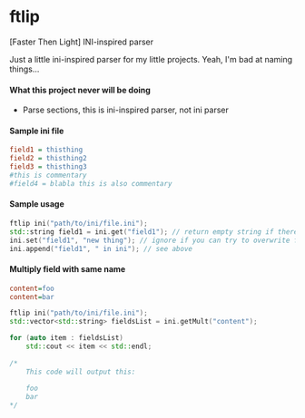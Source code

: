 # ftlip
[Faster Then Light] INI-inspired parser

Just a little ini-inspired parser for my little projects. Yeah, I'm bad at naming things...

#### What this project never will be doing

- Parse sections, this is ini-inspired parser, not ini parser

#### Sample ini file

``` ini
field1 = thisthing
field2 = thisthing2
field3 = thisthing3
#this is commentary
#field4 = blabla this is also commentary
```

#### Sample usage

``` cpp
ftlip ini("path/to/ini/file.ini");
std::string field1 = ini.get("field1"); // return empty string if there is no such field
ini.set("field1", "new thing"); // ignore if you can try to overwrite filed with same value, also add new filed with value, if there no such field
ini.append("field1", " in ini"); // see above
```

#### Multiply field with same name

```ini
content=foo
content=bar
```

```cpp
ftlip ini("path/to/ini/file.ini");
std::vector<std::string> fieldsList = ini.getMult("content");

for (auto item : fieldsList)
	std::cout << item << std::endl;
	
/*
	This code will output this:
	
	foo
	bar
*/
```
